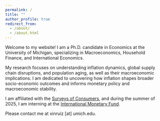 ```yaml
---
permalink: /
title: ""
author_profile: true
redirect_from: 
  - /about/
  - /about.html
---
```



Welcome to my  website! I am a Ph.D. candidate in Economics at the University of Michigan, specializing in Macroeconomics, Household Finance, and International Economics.

My research focuses on understanding inflation dynamics, global supply chain disruptions, and population aging, as well as their macroeconomic implications. I am dedicated to uncovering how inflation shapes broader socio-economic outcomes and informs monetary policy and macroeconomic stability.

I am affiliated with the <a href="https://data.sca.isr.umich.edu/" target="_blank">Surveys of Consumers</a>, and during the summer of 2025, I am interning at the <a href="https://www.imf.org/" target="_blank">International Monetary Fund</a>.

Please contact me at xinruiz [at] umich.edu.
